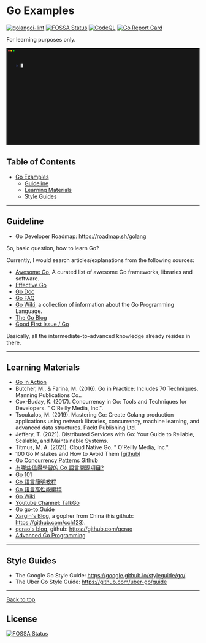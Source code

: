# Go Examples

[![golangci-lint](https://github.com/mukappalambda/go-examples/actions/workflows/golangci-lint.yml/badge.svg)](https://github.com/mukappalambda/go-examples/actions/workflows/golangci-lint.yml)
[![FOSSA Status](https://app.fossa.com/api/projects/git%2Bgithub.com%2Fmukappalambda%2Fgo-examples.svg?type=shield)](https://app.fossa.com/projects/git%2Bgithub.com%2Fmukappalambda%2Fgo-examples?ref=badge_shield)
[![CodeQL](https://github.com/mukappalambda/go-examples/actions/workflows/codeql.yml/badge.svg)](https://github.com/mukappalambda/go-examples/actions/workflows/codeql.yml)
[![Go Report Card](https://goreportcard.com/badge/github.com/mukappalambda/go-examples)](https://goreportcard.com/report/github.com/mukappalambda/go-examples)

For learning purposes only.

![Alt](docs/hello.gif)

## Table of Contents

- [Go Examples](#go-examples)
  - [Guideline](#guideline)
  - [Learning Materials](#learning-materials)
  - [Style Guides](#style-guides)

<!-- Created by https://github.com/ekalinin/github-markdown-toc -->

---

## Guideline

- Go Developer Roadmap: https://roadmap.sh/golang

So, basic question, how to learn Go?

Currently, I would search articles/explanations from the following sources:

- [Awesome Go](https://github.com/avelino/awesome-go), A curated list of awesome Go frameworks, libraries and software.
- [Effective Go](https://go.dev/doc/effective_go)
- [Go Doc](https://go.dev/doc/)
- [Go FAQ](https://go.dev/doc/faq)
- [Go Wiki](https://go.dev/wiki/), a collection of information about the Go Programming Language.
- [The Go Blog](https://go.dev/blog/)
- [Good First Issue / Go](https://goodfirstissue.dev/language/go)

Basically, all the intermediate-to-advanced knowledge already resides in there.

---

## Learning Materials

- [Go in Action](https://www.oreilly.com/library/view/go-in-action/9781617291784/#:~:text=Go%20in%20Action%20is%20for,and%20idiomatic%20view%20of%20Go.)
- Butcher, M., & Farina, M. (2016). Go in Practice: Includes 70 Techniques. Manning Publications Co..
- Cox-Buday, K. (2017). Concurrency in Go: Tools and Techniques for Developers. " O'Reilly Media, Inc.".
- Tsoukalos, M. (2019). Mastering Go: Create Golang production applications using network libraries, concurrency, machine learning, and advanced data structures. Packt Publishing Ltd.
- Jeffery, T. (2021). Distributed Services with Go: Your Guide to Reliable, Scalable, and Maintainable Systems.
- Titmus, M. A. (2021). Cloud Native Go. " O'Reilly Media, Inc.".
- 100 Go Mistakes and How to Avoid Them [[github]](https://github.com/teivah/100-go-mistakes)
- [Go Concurrency Patterns Github](https://github.com/lotusirous/go-concurrency-patterns)
- [有哪些值得學習的 Go 語言開源項目?](https://www.zhihu.com/question/20801814/answer/1534555951)
- [Go 101](https://go101.org/)
- [Go 語言簡明教程](https://geektutu.com/post/quick-golang.html)
- [Go 語言高性能編程](https://geektutu.com/post/high-performance-go.html)
- [Go Wiki](https://github.com/golang/go/wiki)
- [Youtube Channel: TalkGo](https://www.youtube.com/c/talkgo_night)
- [Go go-to Guide](https://yourbasic.org/golang/)
- [Xargin's Blog](https://xargin.com/), a gopher from China (his github: https://github.com/cch123).
- [qcrao's blog](https://qcrao.com/), github: https://github.com/qcrao
- [Advanced Go Programming](https://github.com/chai2010/advanced-go-programming-book)

---

## Style Guides

- The Google Go Style Guide: https://google.github.io/styleguide/go/
- The Uber Go Style Guide: https://github.com/uber-go/guide

---

[Back to top](#go-examples)

## License

[![FOSSA Status](https://app.fossa.com/api/projects/git%2Bgithub.com%2Fmukappalambda%2Fgo-examples.svg?type=large)](https://app.fossa.com/projects/git%2Bgithub.com%2Fmukappalambda%2Fgo-examples?ref=badge_large)
